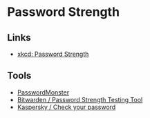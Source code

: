 # Password Strength

## Links

- [xkcd: Password Strength](https://xkcd.com/936)

## Tools

- [PasswordMonster](https://passwordmonster.com)
- [Bitwarden / Password Strength Testing Tool](https://bitwarden.com/password-strength)
- [Kaspersky / Check your password](https://password.kaspersky.com)

<!--
https://github.com/deanilvincent/check-password-strength
https://github.com/zxcvbn-ts/zxcvbn
https://github.com/Kombustor/antd-password-input-strength
-->

